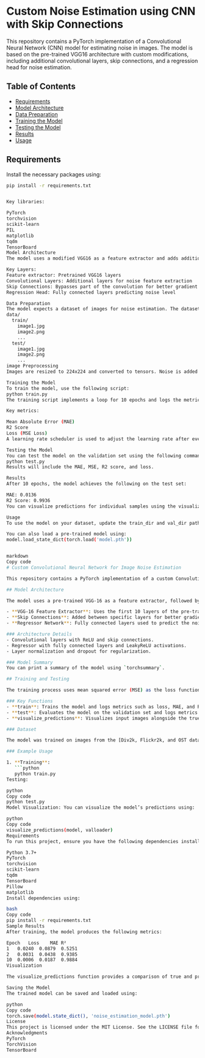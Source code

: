 # Custom Noise Estimation using CNN with Skip Connections

This repository contains a PyTorch implementation of a Convolutional Neural Network (CNN) model for estimating noise in images. The model is based on the pre-trained VGG16 architecture with custom modifications, including additional convolutional layers, skip connections, and a regression head for noise estimation.

## Table of Contents
- [Requirements](#requirements)
- [Model Architecture](#model-architecture)
- [Data Preparation](#data-preparation)
- [Training the Model](#training-the-model)
- [Testing the Model](#testing-the-model)
- [Results](#results)
- [Usage](#usage)

## Requirements

Install the necessary packages using:

```bash
pip install -r requirements.txt


Key libraries:

PyTorch
torchvision
scikit-learn
PIL
matplotlib
tqdm
TensorBoard
Model Architecture
The model uses a modified VGG16 as a feature extractor and adds additional convolutional layers with skip connections. The regression head is used to predict the noise level (sigma) in the images.

Key Layers:
Feature extractor: Pretrained VGG16 layers
Convolutional Layers: Additional layers for noise feature extraction
Skip Connections: Bypasses part of the convolution for better gradient flow
Regression Head: Fully connected layers predicting noise level

Data Preparation
The model expects a dataset of images for noise estimation. The dataset is structured in the following format:
data/
  train/
    image1.jpg
    image2.png
    ...
  test/
    image1.jpg
    image2.png
    ...
image Preprocessing
Images are resized to 224x224 and converted to tensors. Noise is added dynamically during training using a Gaussian noise function.

Training the Model
To train the model, use the following script:
python train.py
The training script implements a loop for 10 epochs and logs the metrics to TensorBoard.

Key metrics:

Mean Absolute Error (MAE)
R2 Score
Loss (MSE Loss)
A learning rate scheduler is used to adjust the learning rate after every 5 epochs.

Testing the Model
You can test the model on the validation set using the following command:
python test.py
Results will include the MAE, MSE, R2 score, and loss.

Results
After 10 epochs, the model achieves the following on the test set:

MAE: 0.0136
R2 Score: 0.9936
You can visualize predictions for individual samples using the visualize_predictions function. This will plot the input image and a bar chart comparing the true and predicted noise levels.

Usage
To use the model on your dataset, update the train_dir and val_dir paths in the script and run the training process.

You can also load a pre-trained model using:
model.load_state_dict(torch.load('model.pth'))


markdown
Copy code
# Custom Convolutional Neural Network for Image Noise Estimation

This repository contains a PyTorch implementation of a custom Convolutional Neural Network (CNN) model designed for image noise estimation. The model is built upon a modified VGG-16 backbone with added convolutional and regression layers to estimate noise levels in images.

## Model Architecture

The model uses a pre-trained VGG-16 as a feature extractor, followed by additional convolutional layers and a regressor network that predicts the noise level in an input image. Key components include:

- **VGG-16 Feature Extractor**: Uses the first 10 layers of the pre-trained VGG-16.
- **Skip Connections**: Added between specific layers for better gradient flow.
- **Regressor Network**: Fully connected layers used to predict the noise level in images.

### Architecture Details
- Convolutional layers with ReLU and skip connections.
- Regressor with fully connected layers and LeakyReLU activations.
- Layer normalization and dropout for regularization.

### Model Summary
You can print a summary of the model using `torchsummary`.

## Training and Testing

The training process uses mean squared error (MSE) as the loss function and Adam optimizer for weight updates. During training and testing, metrics such as mean absolute error (MAE) and R-squared (R²) score are computed for performance evaluation.

### Key Functions
- **train**: Trains the model and logs metrics such as loss, MAE, and R² to TensorBoard.
- **test**: Evaluates the model on the validation set and logs metrics to TensorBoard.
- **visualize_predictions**: Visualizes input images alongside the true and predicted noise levels for easy inspection of model performance.

### Dataset

The model was trained on images from the [Div2k, Flickr2k, and OST datasets](https://data.vision.ee.ethz.ch/cvl/DIV2K/) with added synthetic noise. The dataset is loaded via the `CustomDataset` class, which applies random noise to the images during data augmentation.

### Example Usage

1. **Training**:
   ```python
   python train.py
Testing:

python
Copy code
python test.py
Model Visualization: You can visualize the model’s predictions using:

python
Copy code
visualize_predictions(model, valloader)
Requirements
To run this project, ensure you have the following dependencies installed:

Python 3.7+
PyTorch
torchvision
scikit-learn
tqdm
TensorBoard
Pillow
matplotlib
Install dependencies using:

bash
Copy code
pip install -r requirements.txt
Sample Results
After training, the model produces the following metrics:

Epoch	Loss	MAE	R²
1	0.0240	0.0879	0.5251
2	0.0031	0.0438	0.9385
10	0.0006	0.0187	0.9884
Visualization

The visualize_predictions function provides a comparison of true and predicted noise levels.

Saving the Model
The trained model can be saved and loaded using:

python
Copy code
torch.save(model.state_dict(), 'noise_estimation_model.pth')
License
This project is licensed under the MIT License. See the LICENSE file for details.
Acknowledgments
PyTorch
TorchVision
TensorBoard
